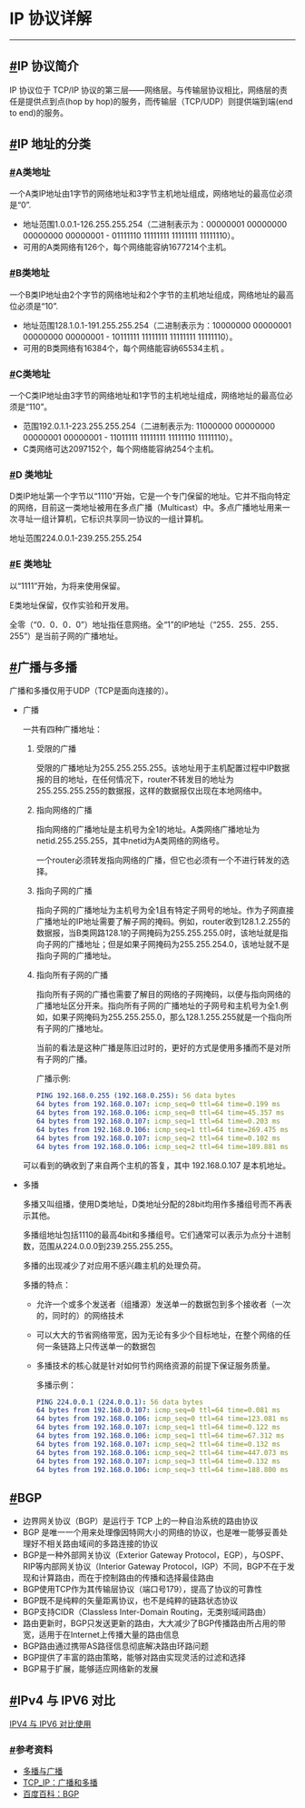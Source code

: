 # IP 协议详解

------



## [#](http://www.liuwq.com/views/linux基础/IP协议.html#ip-协议简介)IP 协议简介

IP 协议位于 TCP/IP 协议的第三层——网络层。与传输层协议相比，网络层的责任是提供点到点(hop by hop)的服务，而传输层（TCP/UDP）则提供端到端(end to end)的服务。

## [#](http://www.liuwq.com/views/linux基础/IP协议.html#ip-地址的分类)IP 地址的分类

### [#](http://www.liuwq.com/views/linux基础/IP协议.html#a类地址)A类地址

一个A类IP地址由1字节的网络地址和3字节主机地址组成，网络地址的最高位必须是“0”.

- 地址范围1.0.0.1-126.255.255.254（二进制表示为：00000001 00000000 00000000 00000001 - 01111110 11111111 11111111 11111110）。
- 可用的A类网络有126个，每个网络能容纳1677214个主机。

### [#](http://www.liuwq.com/views/linux基础/IP协议.html#b类地址)B类地址

一个B类IP地址由2个字节的网络地址和2个字节的主机地址组成，网络地址的最高位必须是“10”.

- 地址范围128.1.0.1-191.255.255.254（二进制表示为：10000000 00000001 00000000 00000001 - 10111111 11111111 11111111 11111110）。
- 可用的B类网络有16384个，每个网络能容纳65534主机 。

### [#](http://www.liuwq.com/views/linux基础/IP协议.html#c类地址)C类地址

一个C类IP地址由3字节的网络地址和1字节的主机地址组成，网络地址的最高位必须是“110”。

- 范围192.0.1.1-223.255.255.254（二进制表示为: 11000000 00000000 00000001 00000001 - 11011111 11111111 11111110 11111110）。
- C类网络可达2097152个，每个网络能容纳254个主机。

### [#](http://www.liuwq.com/views/linux基础/IP协议.html#d-类地址)D 类地址

D类IP地址第一个字节以“1110”开始，它是一个专门保留的地址。它并不指向特定的网络，目前这一类地址被用在多点广播（Multicast）中。多点广播地址用来一次寻址一组计算机，它标识共享同一协议的一组计算机。

地址范围224.0.0.1-239.255.255.254

### [#](http://www.liuwq.com/views/linux基础/IP协议.html#e-类地址)E 类地址

以“1111”开始，为将来使用保留。

E类地址保留，仅作实验和开发用。

全零（“0．0．0．0”）地址指任意网络。全“1”的IP地址（“255．255．255．255”）是当前子网的广播地址。

## [#](http://www.liuwq.com/views/linux基础/IP协议.html#广播与多播)广播与多播

广播和多播仅用于UDP（TCP是面向连接的）。

- 广播

    一共有四种广播地址：

    1. 受限的广播

        受限的广播地址为255.255.255.255。该地址用于主机配置过程中IP数据报的目的地址，在任何情况下，router不转发目的地址为255.255.255.255的数据报，这样的数据报仅出现在本地网络中。

    2. 指向网络的广播

        指向网络的广播地址是主机号为全1的地址。A类网络广播地址为netid.255.255.255，其中netid为A类网络的网络号。

        一个router必须转发指向网络的广播，但它也必须有一个不进行转发的选择。

    3. 指向子网的广播

        指向子网的广播地址为主机号为全1且有特定子网号的地址。作为子网直接广播地址的IP地址需要了解子网的掩码。例如，router收到128.1.2.255的数据报，当B类网路128.1的子网掩码为255.255.255.0时，该地址就是指向子网的广播地址；但是如果子网掩码为255.255.254.0，该地址就不是指向子网的广播地址。

    4. 指向所有子网的广播

        指向所有子网的广播也需要了解目的网络的子网掩码，以便与指向网络的广播地址区分开来。指向所有子网的广播地址的子网号和主机号为全1.例如，如果子网掩码为255.255.255.0，那么128.1.255.255就是一个指向所有子网的广播地址。

        当前的看法是这种广播是陈旧过时的，更好的方式是使用多播而不是对所有子网的广播。

        广播示例:

        ```yml
        PING 192.168.0.255 (192.168.0.255): 56 data bytes
        64 bytes from 192.168.0.107: icmp_seq=0 ttl=64 time=0.199 ms
        64 bytes from 192.168.0.106: icmp_seq=0 ttl=64 time=45.357 ms
        64 bytes from 192.168.0.107: icmp_seq=1 ttl=64 time=0.203 ms
        64 bytes from 192.168.0.106: icmp_seq=1 ttl=64 time=269.475 ms
        64 bytes from 192.168.0.107: icmp_seq=2 ttl=64 time=0.102 ms
        64 bytes from 192.168.0.106: icmp_seq=2 ttl=64 time=189.881 ms
        ```

    可以看到的确收到了来自两个主机的答复，其中 192.168.0.107 是本机地址。

- 多播

    多播又叫组播，使用D类地址，D类地址分配的28bit均用作多播组号而不再表示其他。

    多播组地址包括1110的最高4bit和多播组号。它们通常可以表示为点分十进制数，范围从224.0.0.0到239.255.255.255。

    多播的出现减少了对应用不感兴趣主机的处理负荷。

    多播的特点：

    - 允许一个或多个发送者（组播源）发送单一的数据包到多个接收者（一次的，同时的）的网络技术

    - 可以大大的节省网络带宽，因为无论有多少个目标地址，在整个网络的任何一条链路上只传送单一的数据包

    - 多播技术的核心就是针对如何节约网络资源的前提下保证服务质量。

        多播示例：

        ```yml
        PING 224.0.0.1 (224.0.0.1): 56 data bytes
        64 bytes from 192.168.0.107: icmp_seq=0 ttl=64 time=0.081 ms
        64 bytes from 192.168.0.106: icmp_seq=0 ttl=64 time=123.081 ms
        64 bytes from 192.168.0.107: icmp_seq=1 ttl=64 time=0.122 ms
        64 bytes from 192.168.0.106: icmp_seq=1 ttl=64 time=67.312 ms
        64 bytes from 192.168.0.107: icmp_seq=2 ttl=64 time=0.132 ms
        64 bytes from 192.168.0.106: icmp_seq=2 ttl=64 time=447.073 ms
        64 bytes from 192.168.0.107: icmp_seq=3 ttl=64 time=0.132 ms
        64 bytes from 192.168.0.106: icmp_seq=3 ttl=64 time=188.800 ms
        ```

## [#](http://www.liuwq.com/views/linux基础/IP协议.html#bgp)BGP

- 边界网关协议（BGP）是运行于 TCP 上的一种自治系统的路由协议
- BGP 是唯一一个用来处理像因特网大小的网络的协议，也是唯一能够妥善处理好不相关路由域间的多路连接的协议
- BGP是一种外部网关协议（Exterior Gateway Protocol，EGP），与OSPF、RIP等内部网关协议（Interior Gateway Protocol，IGP）不同，BGP不在于发现和计算路由，而在于控制路由的传播和选择最佳路由
- BGP使用TCP作为其传输层协议（端口号179），提高了协议的可靠性
- BGP既不是纯粹的矢量距离协议，也不是纯粹的链路状态协议
- BGP支持CIDR（Classless Inter-Domain Routing，无类别域间路由）
- 路由更新时，BGP只发送更新的路由，大大减少了BGP传播路由所占用的带宽，适用于在Internet上传播大量的路由信息
- BGP路由通过携带AS路径信息彻底解决路由环路问题
- BGP提供了丰富的路由策略，能够对路由实现灵活的过滤和选择
- BGP易于扩展，能够适应网络新的发展

## [#](http://www.liuwq.com/views/linux基础/IP协议.html#ipv4-与-ipv6-对比)IPv4 与 IPV6 对比

[IPV4 与 IPV6 对比使用](https://www.ibm.com/support/knowledgecenter/zh/ssw_ibm_i_71/rzai2/rzai2compipv4ipv6.htm#rzai2compipv4ipv6__compftp)

### [#](http://www.liuwq.com/views/linux基础/IP协议.html#参考资料)参考资料

- [多播与广播](http://www.cnblogs.com/Torres_fans/archive/2011/03/21/1990377.html)
- [TCP_IP：广播和多播](http://blog.sina.com.cn/s/blog_ac9fdc0b0101pw7w.html)
- [百度百科：BGP](http://baike.baidu.com/view/875886.htm?fromtitle=bgp&fromid=91408&type=syn)